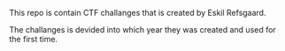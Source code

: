 This repo is contain CTF challanges that is created by Eskil Refsgaard.

The challanges is devided into which year they was created and used for the first time.  
